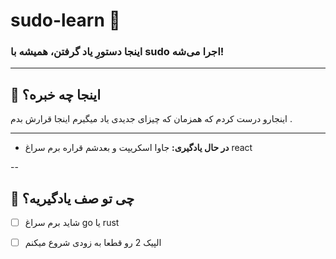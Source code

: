 # sudo-learn 🐧

### اینجا دستورِ یاد گرفتن، همیشه با sudo اجرا می‌شه!

---

## 🤔 اینجا چه خبره؟

اینجارو درست کردم که همزمان که چیزای جدیدی یاد میگیرم اینجا قرارش بدم .

---

* **در حال یادگیری:** جاوا اسکریپت و بعدشم قراره برم سراغ react 

--

## 🎯 چی تو صف یادگیریه؟


- [ ] شاید برم سراغ go یا rust 
- [ ]  الپیک 2 رو قطعا به زودی شروع میکنم


